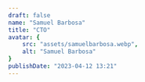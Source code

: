 ```yaml
---
draft: false
name: "Samuel Barbosa"
title: "CTO"
avatar: {
    src: "assets/samuelbarbosa.webp",
    alt: "Samuel Barbosa"
}
publishDate: "2023-04-12 13:21"
---
```

